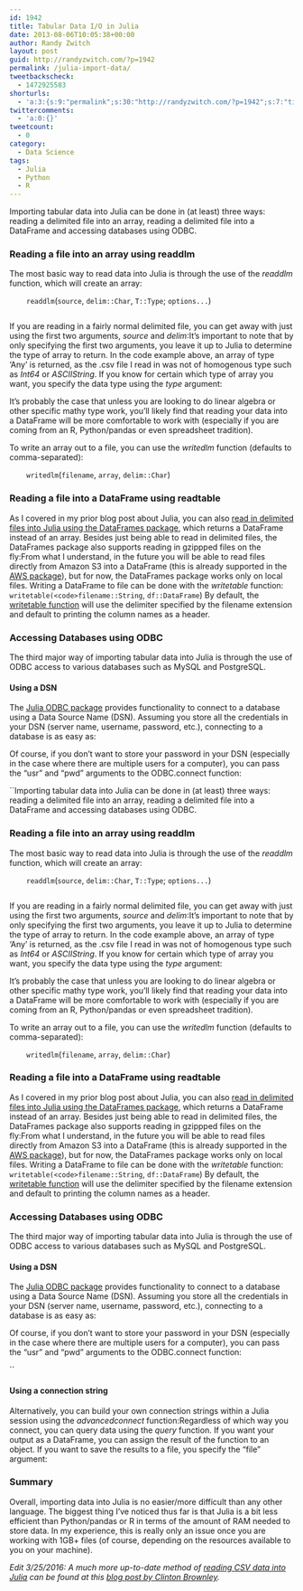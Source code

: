 ```yaml
---
id: 1942
title: Tabular Data I/O in Julia
date: 2013-08-06T10:05:38+00:00
author: Randy Zwitch
layout: post
guid: http://randyzwitch.com/?p=1942
permalink: /julia-import-data/
tweetbackscheck:
  - 1472925583
shorturls:
  - 'a:3:{s:9:"permalink";s:30:"http://randyzwitch.com/?p=1942";s:7:"tinyurl";s:26:"http://tinyurl.com/jwyfbrv";s:4:"isgd";s:19:"http://is.gd/G7Uao0";}'
twittercomments:
  - 'a:0:{}'
tweetcount:
  - 0
category:
  - Data Science
tags:
  - Julia
  - Python
  - R
---
```

Importing tabular data into Julia can be done in (at least) three ways: reading a delimited file into an array, reading a delimited file into a DataFrame and accessing databases using ODBC.

<!--more-->

### Reading a file into an array using readdlm

The most basic way to read data into Julia is through the use of the _readdlm_ function, which will create an array:

<p style="padding-left: 30px;">
  <code>readdlm</code>(<code>source</code>, <code>delim::Char</code>, <code>T::Type</code>; <code>options...</code>)
</p>

<pre style="padding-left: 30px;"></pre>

If you are reading in a fairly normal delimited file, you can get away with just using the first two arguments, _source_ and _delim_:It&#8217;s important to note that by only specifying the first two arguments, you leave it up to Julia to determine the type of array to return. In the code example above, an array of type &#8216;Any&#8217; is returned, as the .csv file I read in was not of homogenous type such as _Int64_ or _ASCIIString_. If you know for certain which type of array you want, you specify the data type using the _type_ argument:

It&#8217;s probably the case that unless you are looking to do linear algebra or other specific mathy type work, you&#8217;ll likely find that reading your data into a DataFrame will be more comfortable to work with (especially if you are coming from an R, Python/pandas or even spreadsheet tradition).

To write an array out to a file, you can use the _writedlm_ function (defaults to comma-separated):

<p style="padding-left: 30px;">
  <code>writedlm</code>(<code>filename</code>, <code>array</code>, <code>delim::Char</code>)
</p>

### Reading a file into a DataFrame using readtable

As I covered in my prior blog post about Julia, you can also <a title="Julia for Beginners" href="http://randyzwitch.com/julia-language-beginners/" target="_blank">read in delimited files into Julia using the DataFrames package</a>, which returns a DataFrame instead of an array. Besides just being able to read in delimited files, the DataFrames package also supports reading in gzippped files on the fly:From what I understand, in the future you will be able to read files directly from Amazon S3 into a DataFrame (this is already supported in the <a title="Julia Amazon S3" href="https://github.com/amitmurthy/AWS.jl" target="_blank">AWS package</a>), but for now, the DataFrames package works only on local files. Writing a DataFrame to file can be done with the _writetable_ function: `writetable(<code>filename::String`, `df::DataFrame`)</code> By default, the <a title="Julia DataFrames" href="http://juliastats.github.io/DataFrames.jl/io.html" target="_blank">writetable function</a> will use the delimiter specified by the filename extension and default to printing the column names as a header.





### Accessing Databases using ODBC

The third major way of importing tabular data into Julia is through the use of ODBC access to various databases such as MySQL and PostgreSQL.

#### Using a DSN

The <a title="Julia ODBC package" href="https://github.com/karbarcca/ODBC.jl" target="_blank">Julia ODBC package</a> provides functionality to connect to a database using a Data Source Name (DSN). Assuming you store all the credentials in your DSN (server name, username, password, etc.), connecting to a database is as easy as:

Of course, if you don&#8217;t want to store your password in your DSN (especially in the case where there are multiple users for a computer), you can pass the &#8220;usr&#8221; and &#8220;pwd&#8221; arguments to the ODBC.connect function:

``Importing tabular data into Julia can be done in (at least) three ways: reading a delimited file into an array, reading a delimited file into a DataFrame and accessing databases using ODBC.

<!--more-->

### Reading a file into an array using readdlm

The most basic way to read data into Julia is through the use of the _readdlm_ function, which will create an array:

<p style="padding-left: 30px;">
  <code>readdlm</code>(<code>source</code>, <code>delim::Char</code>, <code>T::Type</code>; <code>options...</code>)
</p>

<pre style="padding-left: 30px;"></pre>

If you are reading in a fairly normal delimited file, you can get away with just using the first two arguments, _source_ and _delim_:It&#8217;s important to note that by only specifying the first two arguments, you leave it up to Julia to determine the type of array to return. In the code example above, an array of type &#8216;Any&#8217; is returned, as the .csv file I read in was not of homogenous type such as _Int64_ or _ASCIIString_. If you know for certain which type of array you want, you specify the data type using the _type_ argument:

It&#8217;s probably the case that unless you are looking to do linear algebra or other specific mathy type work, you&#8217;ll likely find that reading your data into a DataFrame will be more comfortable to work with (especially if you are coming from an R, Python/pandas or even spreadsheet tradition).

To write an array out to a file, you can use the _writedlm_ function (defaults to comma-separated):

<p style="padding-left: 30px;">
  <code>writedlm</code>(<code>filename</code>, <code>array</code>, <code>delim::Char</code>)
</p>

### Reading a file into a DataFrame using readtable

As I covered in my prior blog post about Julia, you can also <a title="Julia for Beginners" href="http://randyzwitch.com/julia-language-beginners/" target="_blank">read in delimited files into Julia using the DataFrames package</a>, which returns a DataFrame instead of an array. Besides just being able to read in delimited files, the DataFrames package also supports reading in gzippped files on the fly:From what I understand, in the future you will be able to read files directly from Amazon S3 into a DataFrame (this is already supported in the <a title="Julia Amazon S3" href="https://github.com/amitmurthy/AWS.jl" target="_blank">AWS package</a>), but for now, the DataFrames package works only on local files. Writing a DataFrame to file can be done with the _writetable_ function: `writetable(<code>filename::String`, `df::DataFrame`)</code> By default, the <a title="Julia DataFrames" href="http://juliastats.github.io/DataFrames.jl/io.html" target="_blank">writetable function</a> will use the delimiter specified by the filename extension and default to printing the column names as a header.





### Accessing Databases using ODBC

The third major way of importing tabular data into Julia is through the use of ODBC access to various databases such as MySQL and PostgreSQL.

#### Using a DSN

The <a title="Julia ODBC package" href="https://github.com/karbarcca/ODBC.jl" target="_blank">Julia ODBC package</a> provides functionality to connect to a database using a Data Source Name (DSN). Assuming you store all the credentials in your DSN (server name, username, password, etc.), connecting to a database is as easy as:

Of course, if you don&#8217;t want to store your password in your DSN (especially in the case where there are multiple users for a computer), you can pass the &#8220;usr&#8221; and &#8220;pwd&#8221; arguments to the ODBC.connect function:

``

#### Using a connection string

Alternatively, you can build your own connection strings within a Julia session using the _advancedconnect_ function:Regardless of which way you connect, you can query data using the _query_ function. If you want your output as a DataFrame, you can assign the result of the function to an object. If you want to save the results to a file, you specify the &#8220;file&#8221; argument:

### Summary

Overall, importing data into Julia is no easier/more difficult than any other language. The biggest thing I&#8217;ve noticed thus far is that Julia is a bit less efficient than Python/pandas or R in terms of the amount of RAM needed to store data. In my experience, this is really only an issue once you are working with 1GB+ files (of course, depending on the resources available to you on your machine).

_Edit 3/25/2016: A much more up-to-date method of <a href="https://cbrownley.wordpress.com/2015/05/29/reading_writing_csv_with_r_python_julia/" target="_blank">reading CSV data into Julia</a> can be found at this <a href="https://cbrownley.wordpress.com/2015/05/29/reading_writing_csv_with_r_python_julia/" target="_blank">blog post by Clinton Brownley</a>._
